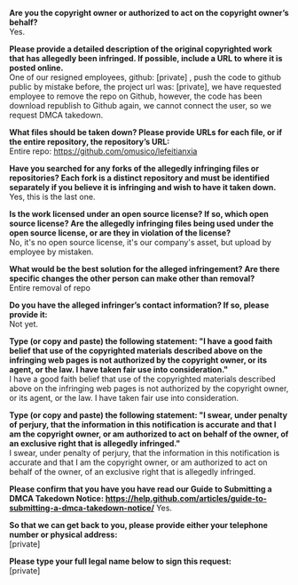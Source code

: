 **Are you the copyright owner or authorized to act on the copyright owner’s behalf?**  
Yes.

**Please provide a detailed description of the original copyrighted work that has allegedly been infringed. If possible, include a URL to where it is posted online.**  
One of our resigned employees, github: [private] , push the code to github public by mistake before, the project url was: [private], we have requested employee to remove the repo on Github, however, the code has been download republish to Github again, we cannot connect the user, so we request DMCA takedown.

**What files should be taken down? Please provide URLs for each file, or if the entire repository, the repository’s URL:**   
Entire repo: https://github.com/omusico/lefeitianxia

**Have you searched for any forks of the allegedly infringing files or repositories? Each fork is a distinct repository and must be identified separately if you believe it is infringing and wish to have it taken down.**  
Yes, this is the last one.

**Is the work licensed under an open source license? If so, which open source license? Are the allegedly infringing files being used under the open source license, or are they in violation of the license?**  
No, it's no open source license, it's our company's asset, but upload by employee by mistaken.

**What would be the best solution for the alleged infringement? Are there specific changes the other person can make other than removal?**  
Entire removal of repo

**Do you have the alleged infringer’s contact information? If so, please provide it:**  
Not yet.

**Type (or copy and paste) the following statement: "I have a good faith belief that use of the copyrighted materials described above on the infringing web pages is not authorized by the copyright owner, or its agent, or the law. I have taken fair use into consideration."**  
I have a good faith belief that use of the copyrighted materials described above on the infringing web pages is not authorized by the copyright owner, or its agent, or the law. I have taken fair use into consideration.

**Type (or copy and paste) the following statement: "I swear, under penalty of perjury, that the information in this notification is accurate and that I am the copyright owner, or am authorized to act on behalf of the owner, of an exclusive right that is allegedly infringed."**  
I swear, under penalty of perjury, that the information in this notification is accurate and that I am the copyright owner, or am authorized to act on behalf of the owner, of an exclusive right that is allegedly infringed.

**Please confirm that you have you have read our Guide to Submitting a DMCA Takedown Notice: https://help.github.com/articles/guide-to-submitting-a-dmca-takedown-notice/** 
Yes.

**So that we can get back to you, please provide either your telephone number or physical address:**  
[private]

**Please type your full legal name below to sign this request:**  
[private]
